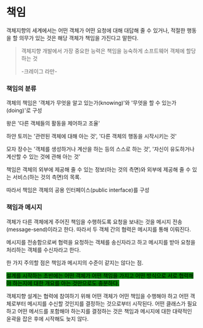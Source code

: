 # 책임

객체지향의 세계에서는 어떤 객체가 어떤 요청에 대해 대답해 줄 수 있거나, 적절한 행동을 할 의무가 있는 것은 해당 객체가 책임을 가진다고 말한다.



> 객체지향 개발에서 가장 중요한 능력은 책임을 능숙하게 소프트웨어 객체에 할당하는 것
>
> \-크레이그 라만-



### 책임의 분류

객체의 책임은 '객체가 무엇을 알고 있는가(knowing)'와 '무엇을 할 수 있는가(doing)'로 구성



왕은 '다른 객체들의 활동을 제어하고 조율'

하얀 토끼는 '관련된 객체에 대해 아는 것', '다른 객체의 행동을 시작시키는 것'

모자 장수는 '객체를 생성하거나 계산을 하는 등의 스스로 하는 것', '자신이 유도하거나 계산할 수 있는 것에 관해 아는 것'



책임은 객체의 외부에 제공해 줄 수 있는 정보(아는 것의 측면)와 외부에 제공해 줄 수 있는 서비스(하는 것의 측면)의 목록.



따라서 책임은 객체의 공용 인터페이스(public interface)를 구성



### 책임과 메시지

객체가 다른 객체에게 주어진 책임을 수행하도록 요청을 보내는 것을 메시지 전송(message-send)이라고 한다. 따라서 두 객체 간의 협력은 메시지를 통해 이뤄진다.



메시지를 전송함으로써 협력을 요청하는 객체를 송신자라고 하고 메시지를 받아 요청을 처리하는 객체를 수신자라고 한다.



한 가지 주의할 점은 책임과 메시지의 수준이 같지는 않다는 점.



<mark style="background-color:green;">설계를 시작하는 초반에는 어떤 객체가 어떤 책임을 가지고 어떤 방식으로 서로 협력해야 하는지에 대한 개요를 아는 것만으로도 충분하다.</mark>



객체지향 설계는 협력에 참여하기 위해 어떤 객체가 어떤 책임을 수행해야 하고 어떤 객체로부터 메시지를 수신할 것인지를 결정하는 것으로부터 시작된다. 어떤 클래스가 필요하고 어떤 메서드를 포함해야 하는지를 결정하는 것은 책임과 메시지에 대한 대략적인 윤곽을 잡은 후에 시작해도 늦지 않다.




